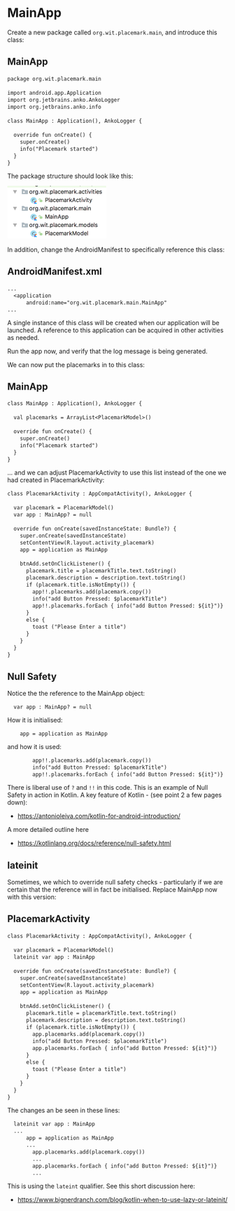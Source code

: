 # MainApp

Create a new package called `org.wit.placemark.main`, and introduce this class:

## MainApp

~~~
package org.wit.placemark.main

import android.app.Application
import org.jetbrains.anko.AnkoLogger
import org.jetbrains.anko.info

class MainApp : Application(), AnkoLogger {

  override fun onCreate() {
    super.onCreate()
    info("Placemark started")
  }
}
~~~

The package structure should look like this:

![](img/01.png)

In addition, change the AndroidManifest to specifically reference this class:

## AndroidManifest.xml

~~~
...
  <application
      android:name="org.wit.placemark.main.MainApp"
...
~~~

A single instance of this class will be created when our application will be launched. A reference to this application can be acquired in other activities as needed.

Run the app now, and verify that the log message is being generated.

We can now put the placemarks in to this class:

## MainApp

~~~
class MainApp : Application(), AnkoLogger {

  val placemarks = ArrayList<PlacemarkModel>()

  override fun onCreate() {
    super.onCreate()
    info("Placemark started")
  }
}
~~~

... and we can adjust PlacemarkActivity to use this list instead of the one we had created in PlacemarkActivity:

~~~
class PlacemarkActivity : AppCompatActivity(), AnkoLogger {

  var placemark = PlacemarkModel()
  var app : MainApp? = null

  override fun onCreate(savedInstanceState: Bundle?) {
    super.onCreate(savedInstanceState)
    setContentView(R.layout.activity_placemark)
    app = application as MainApp

    btnAdd.setOnClickListener() {
      placemark.title = placemarkTitle.text.toString()
      placemark.description = description.text.toString()
      if (placemark.title.isNotEmpty()) {
        app!!.placemarks.add(placemark.copy())
        info("add Button Pressed: $placemarkTitle")
        app!!.placemarks.forEach { info("add Button Pressed: ${it}")}
      }
      else {
        toast ("Please Enter a title")
      }
    }
  }
}
~~~

##  Null Safety

Notice the the reference to the MainApp object:

~~~
  var app : MainApp? = null
~~~

How it is initialised:

~~~
    app = application as MainApp
~~~

and how it is used:

~~~
        app!!.placemarks.add(placemark.copy())
        info("add Button Pressed: $placemarkTitle")
        app!!.placemarks.forEach { info("add Button Pressed: ${it}")}
~~~

There is liberal use of `?` and `!!` in this code. This is an example of Null Safety in action in Kotlin. A key feature of Kotlin - (see point 2 a few pages down):

- <https://antonioleiva.com/kotlin-for-android-introduction/>

A more detailed outline here 

- <https://kotlinlang.org/docs/reference/null-safety.html>

## lateinit

Sometimes, we which to override null safety checks - particularly if we are certain that the reference will in fact be initialised. Replace MainApp now with this version:

## PlacemarkActivity

~~~
class PlacemarkActivity : AppCompatActivity(), AnkoLogger {

  var placemark = PlacemarkModel()
  lateinit var app : MainApp

  override fun onCreate(savedInstanceState: Bundle?) {
    super.onCreate(savedInstanceState)
    setContentView(R.layout.activity_placemark)
    app = application as MainApp

    btnAdd.setOnClickListener() {
      placemark.title = placemarkTitle.text.toString()
      placemark.description = description.text.toString()
      if (placemark.title.isNotEmpty()) {
        app.placemarks.add(placemark.copy())
        info("add Button Pressed: $placemarkTitle")
        app.placemarks.forEach { info("add Button Pressed: ${it}")}
      }
      else {
        toast ("Please Enter a title")
      }
    }
  }
}
~~~

The changes an be seen in these lines:

~~~
  lateinit var app : MainApp
  ...
      app = application as MainApp
      ... 
        app.placemarks.add(placemark.copy())
        ...
        app.placemarks.forEach { info("add Button Pressed: ${it}")}
        ...
~~~

This is using the `lateint` qualifier. See this short discussion here:

- <https://www.bignerdranch.com/blog/kotlin-when-to-use-lazy-or-lateinit/>




